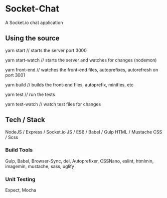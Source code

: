# Socket-Chat
A Socket.io chat application

## Using the source

yarn start // starts the server port 3000

yarn start-watch // starts the server and watches for changes (nodemon)

yarn front-end // watches the front-end files, autoprefixes, autorefresh on port 3001

yarn build // builds the front-end files, autoprefix, minifies, etc

yarn test // run the tests

yarn test-watch // watch test files for changes

## Tech / Stack
NodeJS / Express / Socket.io
JS / ES6 / Babel / Gulp
HTML / Mustache
CSS / Scss

### Build Tools
Gulp, Babel, Browser-Sync, del, Autoprefixer, CSSNano, eslint, htmlmin, imagemin, mustache, sass, uglify

### Unit Testing
Expect, Mocha
